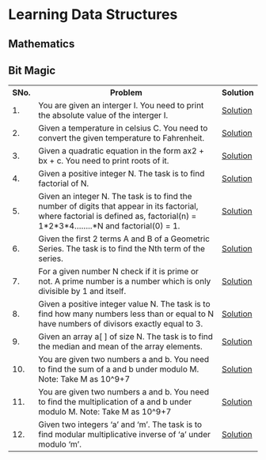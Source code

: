 # Learning Data Structures

<h2> Mathematics </h2>

<table>
<tr>
  <th> SNo. </th>
  <th> Problem </th>
  <th> Solution </th>
</tr>
<tr>
  <td> 1. </td>
  <td> You are given an interger I. You need to print the absolute value of the interger I. </td>
  <td> <a href="https://practice.geeksforgeeks.org/viewSol.php?subId=16628898&pid=701150&user=NikhilBansal4"> Solution </a></td> 
</tr>
 <tr>
  <td> 2. </td>
  <td> Given a temperature in celsius C. You need to convert the given temperature to Fahrenheit. </td>
  <td> <a href="https://practice.geeksforgeeks.org/viewSol.php?subId=16629230&pid=701152&user=NikhilBansal4"> Solution </a></td> 
</tr> 
  <tr>
  <td> 3. </td>
  <td> Given a quadratic equation in the form ax2 + bx + c. You need to print roots of it. </td>
  <td> <a href="https://practice.geeksforgeeks.org/viewSol.php?subId=16694571&pid=701155&user=NikhilBansal4"> Solution </a></td> 
</tr> 
  <tr>
  <td> 4. </td>
  <td> Given a positive integer N. The task is to find factorial of N. </td>
  <td> <a href="https://practice.geeksforgeeks.org/viewSol.php?subId=16694726&pid=701156&user=NikhilBansal4"> Solution </a></td> 
</tr> 
  <tr>
  <td> 5. </td>
  <td> Given an integer N. The task is to find the number of digits that appear in its factorial, where factorial is defined as, factorial(n) = 1*2*3*4……..*N and factorial(0) = 1. </td>
  <td> <a href="https://practice.geeksforgeeks.org/viewSol.php?subId=16741256&pid=701157&user=NikhilBansal4"> Solution </a></td> 
</tr> 
  <tr>
  <td> 6. </td>
  <td> Given the first 2 terms A and B of a Geometric Series. The task is to find the Nth term of the series. </td>
  <td> <a href="https://practice.geeksforgeeks.org/viewSol.php?subId=16741812&pid=701159&user=NikhilBansal4"> Solution </a></td> 
</tr> 
  </tr> 
  <tr>
  <td> 7. </td>
  <td> For a given number N check if it is prime or not. A prime number is a number which is only divisible by 1 and itself. </td>
  <td> <a href="https://practice.geeksforgeeks.org/viewSol.php?subId=16770180&pid=701162&user=NikhilBansal4"> Solution </a></td> 
</tr> 
</tr> 
  <tr>
  <td> 8. </td>
  <td> Given a positive integer value N. The task is to find how many numbers less than or equal to N have numbers of divisors exactly equal to 3. </td>
  <td> <a href="https://practice.geeksforgeeks.org/viewSol.php?subId=16784769&pid=701164&user=NikhilBansal4"> Solution </a></td> 
</tr> 
</tr> 
  <tr>
  <td> 9. </td>
  <td> Given an array a[ ] of size N. The task is to find the median and mean of the array elements. </td>
  <td> <a href="https://practice.geeksforgeeks.org/viewSol.php?subId=16774042&pid=701166&user=NikhilBansal4"> Solution </a></td> 
</tr> 
</tr> 
  <tr>
  <td> 10. </td>
  <td> You are given two numbers a and b. You need to find the sum of a and b under modulo M.
Note: Take M as 10^9+7 </td>
  <td> <a href="https://practice.geeksforgeeks.org/viewSol.php?subId=16772285&pid=701435&user=NikhilBansal4"> Solution </a></td> 
</tr> 
</tr> 
  <tr>
  <td> 11. </td>
  <td> You are given two numbers a and b. You need to find the multiplication of a and b under modulo M.
Note: Take M as 10^9+7 </td>
  <td> <a href="https://practice.geeksforgeeks.org/viewSol.php?subId=16772324&pid=701436&user=NikhilBansal4"> Solution </a></td> 
</tr> 
</tr> 
  <tr>
  <td> 12. </td>
  <td> Given two integers ‘a’ and ‘m’. The task is to find modular multiplicative inverse of ‘a’ under modulo ‘m’. </td>
  <td> <a href="https://practice.geeksforgeeks.org/viewSol.php?subId=16773678&pid=701168&user=NikhilBansal4"> Solution </a></td> 
</tr>

<h2> Bit Magic </h2>
</table>
